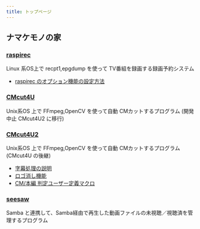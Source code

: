 ```yaml
---
title: トップページ
---
```


## ナマケモノの家

### [raspirec]({{site.baseurl}}/raspirec.html)

Linux 系OS上で recpt1,epgdump を使って TV番組を録画する録画予約システム

 * [raspirec のオプション機能の設定方法]({{site.baseurl}}/raspirec-option.html)

### [CMcut4U]({{site.baseurl}}/CMcut4U.html)

Unix系OS 上で FFmpeg,OpenCV を使って自動 CMカットするプログラム (開発中止 CMcut4U2 に移行)

### [CMcut4U2]({{site.baseurl}}/src/CMcut4U2.html)

Unix系OS 上で FFmpeg,OpenCV を使って自動 CMカットするプログラム (CMcut4U の後継)

 * [字幕処理の説明]({{site.baseurl}}/src/subtitle.html)
 * [ロゴ消し機能]({{site.baseurl}}/src/CMcut4U2-removelogo.html )
 * [CM/本編 判定ユーザー定義マクロ]({{site.baseurl}}/src/CMcut4U2-macro.html )
 

### [seesaw]({{site.baseurl}}/seesaw.html)

Samba と連携して、Samba経由で再生した動画ファイルの未視聴／視聴済を管理するプログラム


